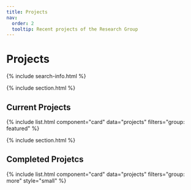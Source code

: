 ```yaml
---
title: Projects
nav:
  order: 2
  tooltip: Recent projects of the Research Group
---
```


# <i class="fas fa-tools"></i>Projects

{% include search-info.html %}

{% include section.html %}

## Current Projects

{% include list.html component="card" data="projects" filters="group: featured" %}

{% include section.html %}


## Completed Projetcs

{% include list.html component="card" data="projects" filters="group: more" style="small" %}

